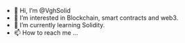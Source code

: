 - 👋 Hi, I’m @VghSolid
- 👀 I’m interested in Blockchain, smart contracts and web3.
- 🌱 I’m currently learning Solidity.
- 📫 How to reach me ...

